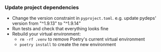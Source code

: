 ### Update project dependencies

- Change the version constraint in `pyproject.toml`. 
  e.g. update pydeps' version from "^1.9.13" to "^1.9.14"  
- Run tests and check that everything looks fine
- Rebuild your virtual environment:
  - `rm -rf .venv` to remove Poetry's current virtual environment
  - `poetry install` to create the new environment
